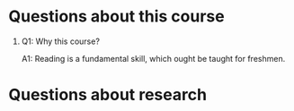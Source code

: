 # Questions about this course

1. Q1: Why this course?

      A1: Reading is a fundamental skill, which ought be taught for freshmen.

# Questions about research

# 
